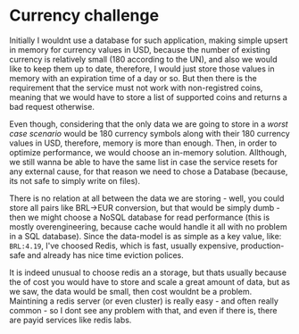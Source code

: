 # Currency challenge

Initially I wouldnt use a database for such application, making simple upsert in memory for currency values in USD, because the number of existing currency is relatively small (180 according to the UN), and also we would like to keep them up to date, therefore, I would just store those values in memory with an expiration time of a day or so. But then there is the requirement that the service must not work with non-registred coins, meaning that we would have to store a list of
supported coins and returns a bad request otherwise. 

Even though, considering that the only data we are going to store in a _worst case scenario_ would be 180 currency symbols along with their 180 currency values in USD, therefore, memory is more than enough. Then, in order to optimize performance, we would choose an in-memory solution. Allthough, we still wanna be able to have the same list in case the service resets for any external cause, for that reason we need to chose a Database (because, its not safe to simply write on files).

There is no relation at all between the data we are storing - well, you could store all pairs like BRL->EUR conversion, but that would be simply dumb - then we might choose a NoSQL database for read performance (this is mostly overengineering, because cache would handle it all with no problem in a SQL database). Since the data-model is as simple as a key value, like: `BRL:4.19`, I've choosed Redis, which is fast, usually expensive, production-safe and already has nice time eviction polices. 

It is indeed unusual to choose redis an a storage, but thats usually because the of cost you would have to store and scale a great amount of data, but as we saw, the data would be small, then cost wouldnt be a problem. Maintining a redis server (or even cluster) is really easy - and often really common -  so I dont see any problem with that, and even if there is, there are payid services like redis labs.
